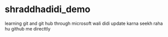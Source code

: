 # shraddhadidi_demo
learning git and git hub through microsoft wali didi
update karna seekh raha hu github me directtly
